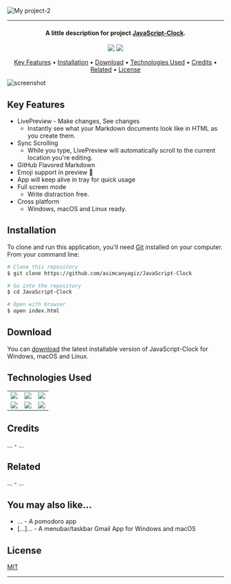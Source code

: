![My project-2](https://user-images.githubusercontent.com/89473605/175666125-9cfbce77-d2a6-4b35-a2c2-c1e74d0ee7f0.png)

<hr>
<h4 align="center">A little description for project <a href="https://github.com/asimcanyagiz/JavaScript-Clock" target="_blank">JavaScript-Clock</a>.</h4>

<p align="center">
  <img src="https://img.shields.io/github/commit-activity/y/asimcanyagiz/JavaScript-Clock">
  <img src="https://img.shields.io/github/license/asimcanyagiz/JavaScript-Clock">
</p>

<p align="center">
  <a href="#key-features">Key Features</a> •
  <a href="#installation">Installation</a> •
  <a href="#download">Download</a> •
  <a href="#technologies-used">Technologies Used</a> •
  <a href="#credits">Credits</a> •
  <a href="#related">Related</a> •
  <a href="#license">License</a>
</p>

![screenshot](https://raw.githubusercontent.com/asimcanyagiz/electron-markdownify/master/app/img/markdownify.gif)

## Key Features

* LivePreview - Make changes, See changes
  - Instantly see what your Markdown documents look like in HTML as you create them.
* Sync Scrolling
  - While you type, LivePreview will automatically scroll to the current location you're editing.
* GitHub Flavored Markdown
* Emoji support in preview :tada:
* App will keep alive in tray for quick usage
* Full screen mode
  - Write distraction free.
* Cross platform
  - Windows, macOS and Linux ready.

## Installation

To clone and run this application, you'll need [Git](https://git-scm.com) installed on your computer. From your command line:

```bash
# Clone this repository
$ git clone https://github.com/asimcanyagiz/JavaScript-Clock

# Go into the repository
$ cd JavaScript-Clock

# Open with browser
$ open index.html
```


## Download

You can [download](https://github.com/asimcanyagiz/JavaScript-Clock) the latest installable version of JavaScript-Clock for Windows, macOS and Linux.

## Technologies Used

<table style"float:right;">
  <tr>
    <td><img src="https://img.shields.io/badge/-JavaScript-black?style=flat&logo=javascript"/></td>
    <td><img src="https://img.shields.io/badge/-HTML5-E34F26?style=flat&logo=html5&logoColor=white"></td>
    <td><img src="https://img.shields.io/badge/-CSS3-1572B6?style=flat&logo=css3"/></td>
  </tr>
  <tr>
    <td><img src="https://img.shields.io/badge/-Bootstrap-563D7C?style=flat&logo=bootstrap"/></td>
    <td><img src="https://img.shields.io/badge/-Github-black?style=flat&logo=github"/></td>
    <td> <img src="https://img.shields.io/badge/-Git-black?style=flat&logo=git"/></td>
  </tr>
</table>

## Credits

... - ...

## Related

... - ...

## You may also like...

- ... - A pomodoro app
- [...]... - A menubar/taskbar Gmail App for Windows and macOS

## License

[MIT](https://choosealicense.com/licenses/mit)

---
